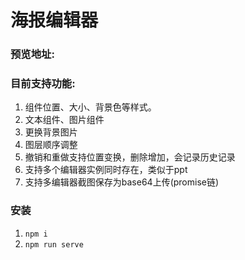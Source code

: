 # 海报编辑器
### 预览地址:
### 目前支持功能:
1. 组件位置、大小、背景色等样式。
2. 文本组件、图片组件
3. 更换背景图片
4. 图层顺序调整
5. 撤销和重做支持位置变换，删除增加，会记录历史记录
6. 支持多个编辑器实例同时存在，类似于ppt
7. 支持多编辑器截图保存为base64上传(promise链)
### 安装
1. ```npm i```
2. ```npm run serve```
